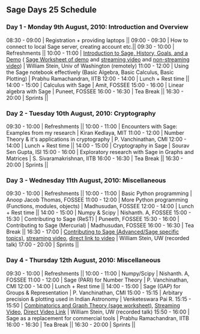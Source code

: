 

## Sage Days 25 Schedule


### Day 1 - Monday 9th August, 2010: Introduction and Overview
 08:30 - 09:00  |  Registration + providing laptops ||
 09:00 - 09:30  |  How to connect to local Sage server, creating account etc.||
 09:30 - 10:00  |  Refreshments ||
 10:00 - 11:00  |  <a href="daysindia25/schedule/stein-intro.pdf">Introduction to Sage, History, Goals, and a Demo</a> ( <a href="daysindia25/schedule/stein-intro-worksheet.sws">Sage Worksheet of demo</a> and <a class="http" href="http://vimeo.com/13986940">streaming video</a> and <a class="http" href="http://sage.math.washington.edu/home/wstein/video/sagedays25/sage_intro_stein.m4v">non-streaming video</a>)  |  William Stein, Univ of Washington (remotely) 
 11:00 - 12:00  |  Using the Sage notebook effectively (Basic Algebra, Basic Calculus, Basic Plotting)  |  Prabhu Ramachandran, IITB 
 12:00 - 14:00  |  Lunch + Rest time ||
 14:00 - 15:00  |  Calculus with Sage  |  Amit, FOSSEE 
 15:00 - 16:00  |  Linear algebra with Sage  |  Puneet, FOSSEE 
 16:00 - 16:30  |  Tea Break ||
 16:30 - 20:00  |  Sprints ||


### Day 2 - Tuesday 10th August, 2010: Cryptography
 09:30 - 10:00  |  Refreshments ||
 10:00 - 11:00  |  Encounters with Sage: Examples from my research  |  Kiran Kedlaya, MIT 
 11:00 - 12:00  |  Number Theory & it's applications in cryptography  |  P. Vanchinathan, CMI 
 12:00 - 14:00  |  Lunch + Rest time ||
 14:00 - 15:00  |  Cryptography in Sage  |  Sourav Sen Gupta, ISI 
 15:00 - 16:00  |  Exploratory research with Sage in Graphs and Matrices  |  S. Sivaramakrishnan, IITB 
 16:00 - 16:30  |  Tea Break ||
 16:30 - 20:00  |  Sprints ||


### Day 3 - Wednesday 11th August, 2010: Miscellaneous
 09:30 - 10:00  |  Refreshments ||
 10:00 - 11:00  |  Basic Python programming  |  Anoop Jacob Thomas, FOSSEE 
 11:00 - 12:00  |  More Python programming (Functions, modules, objects)  |  Madhusudan, FOSSEE 
 12:00 - 14:00  |  Lunch + Rest time ||
 14:00 - 15:00  |  Numpy & Scipy  |  Nishanth. A, FOSSEE 
 15:00 - 15:30  |  Contributing to Sage (ReST)  |  Puneeth, FOSSEE 
 15:30 - 16:00  |  Contributing to Sage (Mercurial)  |  Madhusudan, FOSSEE 
 16:00 - 16:30  |  Tea Break ||
 16:30 - 17:00  |  <a href="daysindia25/schedule/stein-contrib.pdf">Contributing to Sage (Advanced/Sage specific topics)</a>, <a class="http" href="http://vimeo.com/14044496">streaming video</a>, <a class="http" href="http://sage.math.washington.edu/home/wstein/video/sagedays25/Contributing%20to%20Sage.m4v">direct link to video</a>  |  William Stein, UW (recorded talk) 
 17:00 - 20:00  |  Sprints ||


### Day 4 - Thursday 12th August, 2010: Miscellaneous
 09:30 - 10:00  |  Refreshments ||
 10:00 - 11:00  |  Numpy/Scipy  |  Nishanth. A, FOSSEE 
 11:00 - 12:00  |  Sage (PARI) for Number Theory  |  P. Vanchinathan, CMI 
 12:00 - 14:00  |  Lunch + Rest time ||
 14:00 - 15:00  |  Sage (GAP) for Groups & Representation  |  P. Vanchinathan, CMI 
 15:00 - 15:15  |  Arbitary precision & plotting used in Indian Astronomy  |  Venketeswara Pai R. 
 15:15 - 15:50  |  <a class="http" href="http://sagenb.org/home/pub/2352/">Combinatorics and Graph Theory (sage worksheet)</a>, <a class="http" href="http://vimeo.com/14046039">Streaming Video</a>, <a class="http" href="http://sage.math.washington.edu/home/wstein/video/sagedays25/Graph%20Theory%20in%20Sage.m4v">Direct Video Link</a>  |  William Stein, UW (recorded talk) 
 15:50 - 16:00  |  Sage as a replacement for commercial tools  |  Prabhu Ramachandran, IITB 
 16:00 - 16:30  |  Tea Break ||
 16:30 - 20:00  |  Sprints ||
